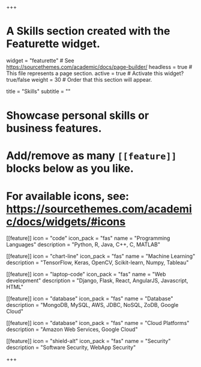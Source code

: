 +++
# A Skills section created with the Featurette widget.
widget = "featurette"  # See https://sourcethemes.com/academic/docs/page-builder/
headless = true  # This file represents a page section.
active = true  # Activate this widget? true/false
weight = 30  # Order that this section will appear.

title = "Skills"
subtitle = ""

# Showcase personal skills or business features.
# 
# Add/remove as many `[[feature]]` blocks below as you like.
# 
# For available icons, see: https://sourcethemes.com/academic/docs/widgets/#icons

[[feature]]
  icon = "code"
  icon_pack = "fas"
  name = "Programming Languages"
  description = "Python, R, Java, C++, C, MATLAB"
  
[[feature]]
  icon = "chart-line"
  icon_pack = "fas"
  name = "Machine Learning"
  description = "TensorFlow, Keras, OpenCV, Scikit-learn, Numpy, Tableau"  
  
[[feature]]
  icon = "laptop-code"
  icon_pack = "fas"
  name = "Web development"
  description = "Django, Flask, React, AngularJS, Javascript, HTML"

[[feature]]
  icon = "database"
  icon_pack = "fas"
  name = "Database"
  description = "MongoDB, MySQL, AWS, JDBC, NoSQL, ZoDB, Google Cloud"
  
[[feature]]
  icon = "database"
  icon_pack = "fas"
  name = "Cloud Platforms"
  description = "Amazon Web Services, Google Cloud"
  
[[feature]]
  icon = "shield-alt"
  icon_pack = "fas"
  name = "Security"
  description = "Software Security, WebApp Security"

+++
